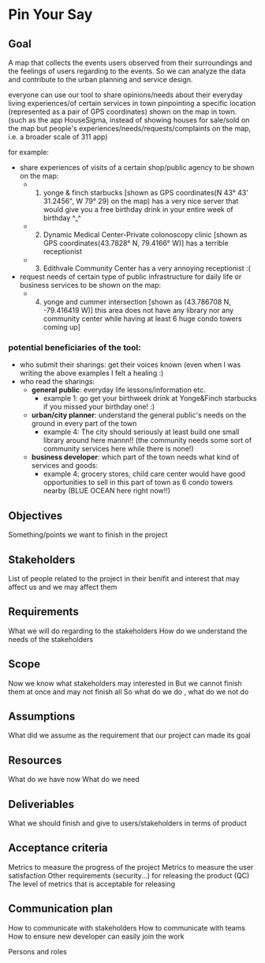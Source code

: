 # Pin Your Say

## Goal
<!-- That we expect to see at the end of the project? -->

A map that collects the events users observed from their surroundings and the feelings of users regarding to the events.
So we can analyze the data and contribute to the urban planning and service design.

everyone can use our tool to share opinions/needs about their everyday living experiences/of certain services in town pinpointing a specific location (represented as a pair of GPS coordinates) shown on the map in town. (such as the app HouseSigma, instead of showing houses for sale/sold on the map but people's experiences/needs/requests/complaints on the map, i.e. a broader scale of 311 app)

for example:
- share experiences of visits of a certain shop/public agency to be shown on the map:
  - 1. yonge & finch starbucks [shown as GPS coordinates(N 43° 43' 31.2456", W 79° 29) on the map) has a very nice server that would give you a free birthday drink in your entire week of birthday ^_^
  - 2. Dynamic Medical Center-Private colonoscopy clinic [shown as GPS coordinates(43.7828° N, 79.4166° W)] has a terrible receptionist
  - 3. Edithvale Community Center has a very annoying receptionist :(
- request needs of certain type of public infrastructure for daily life or business services to be shown on the map:
  - 4. yonge and cummer intersection [shown as (43.786708 N, -79.416419 W)] this area does not have any library nor any community center while having at least 6 huge condo towers coming up]

### potential beneficiaries of the tool:
- who submit their sharings: get their voices known (even when I was writing the above examples I felt a healing :)
- who read the sharings:
  - **general public**: everyday life lessons/information etc.
    - example 1: go get your birthweek drink at Yonge&Finch starbucks if you missed your birthday one! :)
  - **urban/city planner**: understand the general public's needs on the ground in every part of the town
    - example 4: The city should seriously at least build one small library around here mannn!! (the community needs some sort of community services here while there is none!)  
  - **business developer**: which part of the town needs what kind of services and goods:
    - example 4: grocery stores, child care center would have good opportunities to sell in this part of town as 6 condo towers nearby (BLUE OCEAN here right now!!)
 






## Objectives
Something/points we want to finish in the project

## Stakeholders
List of people related to the project in their benifit and interest that may affect us and we may affect them

## Requirements
What we will do regarding to the stakeholders
How do we understand the needs of the stakeholders

## Scope
Now we know what stakeholders may interested in
But we cannot finish them at once and may not finish all
So what do we do , what do we not do

## Assumptions
What did we assume as the requirement that our project can made its goal

## Resources
What do we have now
What do we need

## Deliveriables
What we should finish and give to users/stakeholders in terms of product

## Acceptance criteria
Metrics to measure the progress of the project
Metrics to measure the user satisfaction
Other requirements (security...) for releasing the product (QC)
The level of metrics that is acceptable for releasing

## Communication plan
How to communicate with stakeholders
How to communicate with teams
How to ensure new developer can easily join the work

Persons and roles


